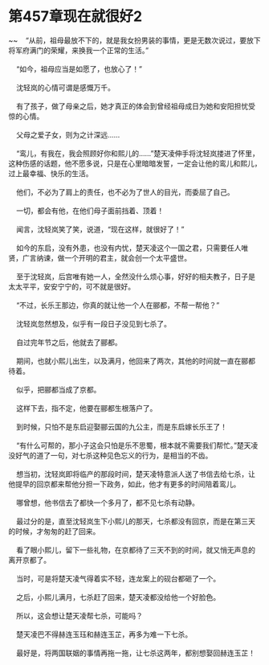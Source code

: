 # 第457章现在就很好2
~~&nbsp;&nbsp;&nbsp;&nbsp;“从前，祖母最放不下的，就是我女扮男装的事情，更是无数次说过，要放下将军府满门的荣耀，来换我一个正常的生活。”<br><br>&nbsp;&nbsp;&nbsp;&nbsp;“如今，祖母应当是如愿了，也放心了！”<br><br>&nbsp;&nbsp;&nbsp;&nbsp;沈轻岚的心情可谓是感慨万千。<br><br>&nbsp;&nbsp;&nbsp;&nbsp;有了孩子，做了母亲之后，她才真正的体会到曾经祖母成日为她和安阳担忧受惊的心情。<br><br>&nbsp;&nbsp;&nbsp;&nbsp;父母之爱子女，则为之计深远……<br><br>&nbsp;&nbsp;&nbsp;&nbsp;“鸾儿，有我在，我会照顾好你和熙儿的……”楚天凌伸手将沈轻岚搂进了怀里，这种伤感的话题，他不愿多说，只是在心里暗暗发誓，一定会让他的鸾儿和熙儿，过上最幸福、快乐的生活。<br><br>&nbsp;&nbsp;&nbsp;&nbsp;他们，不必为了肩上的责任，也不必为了世人的目光，而委屈了自己。<br><br>&nbsp;&nbsp;&nbsp;&nbsp;一切，都会有他，在他们母子面前挡着、顶着！<br><br>&nbsp;&nbsp;&nbsp;&nbsp;闻言，沈轻岚笑了笑，说道，“现在这样，就很好了！”<br><br>&nbsp;&nbsp;&nbsp;&nbsp;如今的东启，没有外患，也没有内忧，楚天凌这个一国之君，只需要任人唯贤，广言纳谏，做一个开明的君主，就会创一个太平盛世。<br><br>&nbsp;&nbsp;&nbsp;&nbsp;至于沈轻岚，后宫唯有她一人，全然没什么烦心事，好好的相夫教子，日子是太太平平，安安宁宁的，可不就是很好。<br><br>&nbsp;&nbsp;&nbsp;&nbsp;“不过，长乐王那边，你真的就让他一个人在郦都，不帮一帮他？”<br><br>&nbsp;&nbsp;&nbsp;&nbsp;沈轻岚忽然想及，似乎有一段日子没见到七杀了。<br><br>&nbsp;&nbsp;&nbsp;&nbsp;自过完年节之后，他就去了郦都。<br><br>&nbsp;&nbsp;&nbsp;&nbsp;期间，也就小熙儿出生，以及满月，他回来了两次，其他的时间就一直在郦都待着。<br><br>&nbsp;&nbsp;&nbsp;&nbsp;似乎，把郦都当成了京都。<br><br>&nbsp;&nbsp;&nbsp;&nbsp;这样下去，指不定，他要在郦都生根落户了。<br><br>&nbsp;&nbsp;&nbsp;&nbsp;到时候，只怕不是东启迎娶郦云国的九公主，而是东启嫁长乐王了！<br><br>&nbsp;&nbsp;&nbsp;&nbsp;“有什么可帮的，那小子这会只怕是乐不思蜀，根本就不需要我们帮忙。”楚天凌没好气的道了一句，对七杀这种见色忘义的行为，是相当的不齿。<br><br>&nbsp;&nbsp;&nbsp;&nbsp;想当初，沈轻岚即将临产的那段时间，楚天凌特意派人送了书信去给七杀，让他提早的回京都来帮他分担一下政务，如此，他才有更多的时间陪着鸾儿。<br><br>&nbsp;&nbsp;&nbsp;&nbsp;哪曾想，他书信去了都快一个多月了，都不见七杀有动静。<br><br>&nbsp;&nbsp;&nbsp;&nbsp;最过分的是，直至沈轻岚生下小熙儿的那天，七杀都没有回京，而是在第三天的时候，才匆匆的赶了回来。<br><br>&nbsp;&nbsp;&nbsp;&nbsp;看了眼小熙儿，留下一些礼物，在京都待了三天不到的时间，就又悄无声息的离开京都了。<br><br>&nbsp;&nbsp;&nbsp;&nbsp;当时，可是将楚天凌气得着实不轻，连龙案上的砚台都砸了一个。<br><br>&nbsp;&nbsp;&nbsp;&nbsp;之后，小熙儿满月，七杀赶了回来，楚天凌都没给他一个好脸色。<br><br>&nbsp;&nbsp;&nbsp;&nbsp;所以，这会想让楚天凌帮七杀，可能吗？<br><br>&nbsp;&nbsp;&nbsp;&nbsp;楚天凌巴不得赫连玉珏和赫连玉芷，再多为难一下七杀。<br><br>&nbsp;&nbsp;&nbsp;&nbsp;最好是，将两国联姻的事情再拖一拖，让七杀这两年，都别想娶回赫连玉芷！<br><br>
                    

<script>_fwqdsqadxfw()</script>
<div><script>_dfwf1dw();</script></div>
<div><script>_dfwf1agdw();</script></div>
                